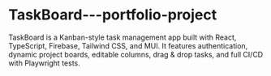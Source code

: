 # TaskBoard---portfolio-project
TaskBoard is a Kanban-style task management app built with React, TypeScript, Firebase, Tailwind CSS, and MUI. It features authentication, dynamic project boards, editable columns, drag &amp; drop tasks, and full CI/CD with Playwright tests.
